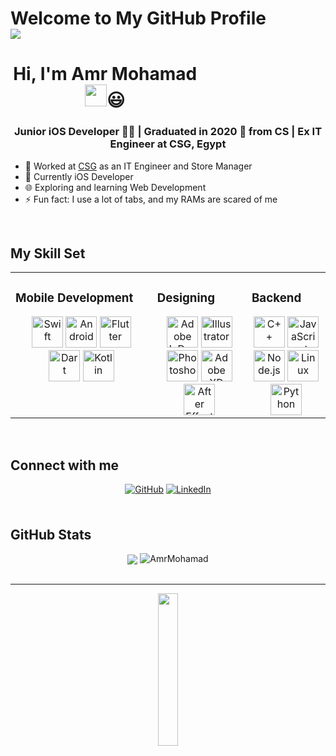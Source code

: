 

# Welcome to My GitHub Profile <br><img src="https://komarev.com/ghpvc/?username=AmrMohamad&&style=flat-square" align="center" />

<h1 align="center" style="width:60%" ><b>Hi, I'm Amr Mohamad </b><img src="https://media.giphy.com/media/hvRJCLFzcasrR4ia7z/giphy.gif" width="35">😃</h1>

### <div align="center">Junior iOS Developer 👨‍💻 | Graduated in 2020 🚀 from CS | Ex IT Engineer at CSG, Egypt</div>

- 🔭 Worked at [CSG](http://compusciencegroup.com/) as an IT Engineer and Store Manager
- 📱 Currently iOS Developer
- 🌐 Exploring and learning Web Development
- ⚡ Fun fact: I use a lot of tabs, and my RAMs are scared of me

<br/>

## My Skill Set

<table align="center"><tr><td valign="top" width="45%">

### Mobile Development

<div align="center">  
  <img src="https://profilinator.rishav.dev/skills-assets/swift-original-wordmark.svg" alt="Swift" height="50" />  
  <img src="https://profilinator.rishav.dev/skills-assets/android-original-wordmark.svg" alt="Android" height="50" />  
  <img src="https://profilinator.rishav.dev/skills-assets/flutterio-icon.svg" alt="Flutter" height="50" />  
  <img src="https://profilinator.rishav.dev/skills-assets/dartlang-icon.svg" alt="Dart" height="50" />  
  <img src="https://profilinator.rishav.dev/skills-assets/kotlinlang-icon.svg" alt="Kotlin" height="50" />  
</div>

</td><td valign="top" width="30%">

### Designing

<div align="center">  
  <img src="https://profilinator.rishav.dev/skills-assets/adobeindesign.svg" alt="Adobe InDesign" height="50" />  
  <img src="https://profilinator.rishav.dev/skills-assets/adobe_illustrator-icon.svg" alt="Illustrator" height="50" />  
  <img src="https://profilinator.rishav.dev/skills-assets/photoshop-plain.svg" alt="Photoshop" height="50" />  
  <img src="https://profilinator.rishav.dev/skills-assets/adobexd.png" alt="Adobe XD" height="50" />  
  <img src="https://profilinator.rishav.dev/skills-assets/aftereffects.png" alt="After Effects" height="50" />  
</div>

</td><td valign="top" width="25%">

### Backend

<div align="center">  
  <img src="https://profilinator.rishav.dev/skills-assets/cplusplus-original.svg" alt="C++" height="50" />  
  <img src="https://profilinator.rishav.dev/skills-assets/javascript-original.svg" alt="JavaScript" height="50" />  
  <img src="https://profilinator.rishav.dev/skills-assets/nodejs-original-wordmark.svg" alt="Node.js" height="50" />  
  <img src="https://profilinator.rishav.dev/skills-assets/linux-original.svg" alt="Linux" height="50" />  
  <img src="https://profilinator.rishav.dev/skills-assets/python-original.svg" alt="Python" height="50" />  
</div>

</td></tr></table>

<br/>

## Connect with me

<div align="center">
  <a href="https://github.com/AmrMohamad" target="_blank"><img src="https://img.shields.io/badge/github-%2324292e.svg?&style=for-the-badge&logo=github&logoColor=white" alt="GitHub" style="margin-bottom: 5px;" /></a>
  <a href="https://linkedin.com/in/amr-mohamad-3a3a59143" target="_blank"><img src="https://img.shields.io/badge/linkedin-%231E77B5.svg?&style=for-the-badge&logo=linkedin&logoColor=white" alt="LinkedIn" style="margin-bottom: 5px;" /></a>  
</div>

<br/>

## GitHub Stats

<div align="center">
  <img src="https://github-readme-stats.vercel.app/api/?username=AmrMohamad&show_icons=true&count_private=true&hide_border=true" align="center" />
  <img src="https://github-readme-stats.vercel.app/api/top-langs/?username=AmrMohamad&show_icons=true&locale=en&layout=compact" alt="AmrMohamad" />
</div>

<br/>

---

<div align="center"><img src="https://spotify-github-profile.vercel.app/api/view?uid=amr.mohamed124124&cover_image=true&theme=default" width="25%"/></div>

<br/>
<br/>

